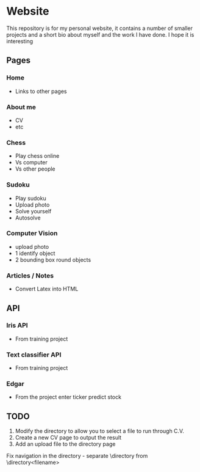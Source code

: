 # Website

This repository is for my personal website, it contains a number of smaller projects and a short bio about myself and the work I have done. I hope it is interesting

## Pages
### Home 
- Links to other pages

### About me 
- CV 
- etc

### Chess 
- Play chess online 
- Vs computer 
- Vs other people

### Sudoku 
- Play sudoku 
- Upload photo 
- Solve yourself 
- Autosolve

### Computer Vision
- upload photo
- 1 identify object
- 2 bounding box round objects


### Articles / Notes

- Convert Latex into HTML


## API
### Iris API 
- From training project
### Text classifier API
- From training project
### Edgar
- From the project enter ticker predict stock



## TODO
1. Modify the directory to allow you to select a file to run through C.V.
2. Create a new CV page to output the result
3. Add an upload file to the directory page



Fix navigation in the directory - separate \directory from \directory\<filename>




